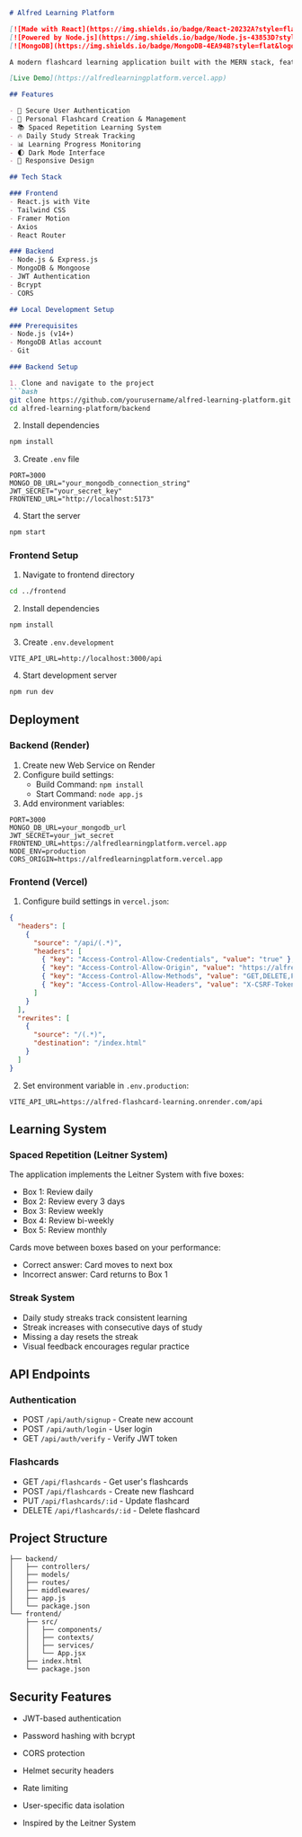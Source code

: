 ```markdown
# Alfred Learning Platform

[![Made with React](https://img.shields.io/badge/React-20232A?style=flat&logo=react&logoColor=61DAFB)](https://reactjs.org/)
[![Powered by Node.js](https://img.shields.io/badge/Node.js-43853D?style=flat&logo=node.js&logoColor=white)](https://nodejs.org/)
[![MongoDB](https://img.shields.io/badge/MongoDB-4EA94B?style=flat&logo=mongodb&logoColor=white)](https://www.mongodb.com/)

A modern flashcard learning application built with the MERN stack, featuring spaced repetition and streak tracking to enhance learning efficiency.

[Live Demo](https://alfredlearningplatform.vercel.app)

## Features

- 🔐 Secure User Authentication
- 📝 Personal Flashcard Creation & Management
- 📚 Spaced Repetition Learning System
- 🔥 Daily Study Streak Tracking
- 📊 Learning Progress Monitoring
- 🌓 Dark Mode Interface
- 📱 Responsive Design

## Tech Stack

### Frontend
- React.js with Vite
- Tailwind CSS
- Framer Motion
- Axios
- React Router

### Backend
- Node.js & Express.js
- MongoDB & Mongoose
- JWT Authentication
- Bcrypt
- CORS

## Local Development Setup

### Prerequisites
- Node.js (v14+)
- MongoDB Atlas account
- Git

### Backend Setup

1. Clone and navigate to the project
```bash
git clone https://github.com/yourusername/alfred-learning-platform.git
cd alfred-learning-platform/backend
```

2. Install dependencies
```bash
npm install
```

3. Create `.env` file
```env
PORT=3000
MONGO_DB_URL="your_mongodb_connection_string"
JWT_SECRET="your_secret_key"
FRONTEND_URL="http://localhost:5173"
```

4. Start the server
```bash
npm start
```

### Frontend Setup

1. Navigate to frontend directory
```bash
cd ../frontend
```

2. Install dependencies
```bash
npm install
```

3. Create `.env.development`
```env
VITE_API_URL=http://localhost:3000/api
```

4. Start development server
```bash
npm run dev
```

## Deployment

### Backend (Render)

1. Create new Web Service on Render
2. Configure build settings:
   - Build Command: `npm install`
   - Start Command: `node app.js`
3. Add environment variables:
```env
PORT=3000
MONGO_DB_URL=your_mongodb_url
JWT_SECRET=your_jwt_secret
FRONTEND_URL=https://alfredlearningplatform.vercel.app
NODE_ENV=production
CORS_ORIGIN=https://alfredlearningplatform.vercel.app
```

### Frontend (Vercel)

1. Configure build settings in `vercel.json`:
```json
{
  "headers": [
    {
      "source": "/api/(.*)",
      "headers": [
        { "key": "Access-Control-Allow-Credentials", "value": "true" },
        { "key": "Access-Control-Allow-Origin", "value": "https://alfred-flashcard-learning.onrender.com" },
        { "key": "Access-Control-Allow-Methods", "value": "GET,DELETE,PATCH,POST,PUT" },
        { "key": "Access-Control-Allow-Headers", "value": "X-CSRF-Token, X-Requested-With, Accept, Accept-Version, Content-Length, Content-MD5, Content-Type, Date, X-Api-Version, Authorization" }
      ]
    }
  ],
  "rewrites": [
    {
      "source": "/(.*)",
      "destination": "/index.html"
    }
  ]
}
```

2. Set environment variable in `.env.production`:
```env
VITE_API_URL=https://alfred-flashcard-learning.onrender.com/api
```

## Learning System

### Spaced Repetition (Leitner System)

The application implements the Leitner System with five boxes:
- Box 1: Review daily
- Box 2: Review every 3 days
- Box 3: Review weekly
- Box 4: Review bi-weekly
- Box 5: Review monthly

Cards move between boxes based on your performance:
- Correct answer: Card moves to next box
- Incorrect answer: Card returns to Box 1

### Streak System
- Daily study streaks track consistent learning
- Streak increases with consecutive days of study
- Missing a day resets the streak
- Visual feedback encourages regular practice

## API Endpoints

### Authentication
- POST `/api/auth/signup` - Create new account
- POST `/api/auth/login` - User login
- GET `/api/auth/verify` - Verify JWT token

### Flashcards
- GET `/api/flashcards` - Get user's flashcards
- POST `/api/flashcards` - Create new flashcard
- PUT `/api/flashcards/:id` - Update flashcard
- DELETE `/api/flashcards/:id` - Delete flashcard

## Project Structure
```
├── backend/
│   ├── controllers/
│   ├── models/
│   ├── routes/
│   ├── middlewares/
│   ├── app.js
│   └── package.json
└── frontend/
    ├── src/
    │   ├── components/
    │   ├── contexts/
    │   ├── services/
    │   └── App.jsx
    ├── index.html
    └── package.json
```

## Security Features
- JWT-based authentication
- Password hashing with bcrypt
- CORS protection
- Helmet security headers
- Rate limiting
- User-specific data isolation


- Inspired by the Leitner System

